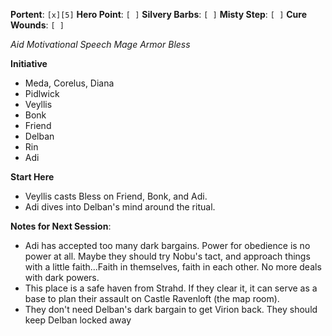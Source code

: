 **Portent**: `[x][5]`
**Hero Point**: `[ ]`
**Silvery Barbs**: `[ ]`
**Misty Step**: `[ ]`
**Cure Wounds**: `[ ]`

*Aid*
*Motivational Speech*
*Mage Armor*
*Bless*

**Initiative**

- Meda, Corelus, Diana
- Pidlwick
- Veyllis
- Bonk
- Friend
- Delban
- Rin
- Adi

**Start Here**

- Veyllis casts Bless on Friend, Bonk, and Adi.
- Adi dives into Delban's mind around the ritual.

**Notes for Next Session**:
- Adi has accepted too many dark bargains. Power for obedience is no power at all. Maybe they should try Nobu's tact, and approach things with a little faith...Faith in themselves, faith in each other. No more deals with dark powers.
- This place is a safe haven from Strahd. If they clear it, it can serve as a base to plan their assault on Castle Ravenloft (the map room).
- They don't need Delban's dark bargain to get Virion back. They should keep Delban locked away